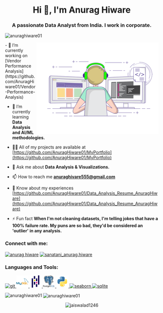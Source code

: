 <h1 align="center">Hi 👋, I'm Anurag Hiware</h1>
<h3 align="center">A passionate Data Analyst from India. I work in corporate.</h3>

<p align="left"> <img src="https://komarev.com/ghpvc/?username=anuraghiware01&label=Profile%20views&color=0e75b6&style=flat" alt="anuraghiware01" /> </p>

<img align="right" alt="Coding" width="400" src="https://raw.githubusercontent.com/devSouvik/devSouvik/master/gif3.gif">
- 🔭 I’m currently working on [Vendor Performance Analysis](https://github.com/AnuragHiware01/Vendor-Performance-Analysis)

- 🌱 I’m currently learning **Data Analysis and AI/ML methodologies.**

- 👨‍💻 All of my projects are available at [https://github.com/AnuragHiware01/MyPortfolio](https://github.com/AnuragHiware01/MyPortfolio)

- 💬 Ask me about **Data Analysis & Visualizations.**

- 📫 How to reach me **anuraghivare555@gmail.com**

- 📄 Know about my experiences [https://github.com/AnuragHiware01/Data_Analysis_Resume_AnuragHiware](https://github.com/AnuragHiware01/Data_Analysis_Resume_AnuragHiware)

- ⚡ Fun fact **When I'm not cleaning datasets, I'm telling jokes that have a 100% failure rate. My puns are so bad, they'd be considered an 'outlier' in any analysis.**

<h3 align="left">Connect with me:</h3>
<p align="left">
<a href="https://linkedin.com/in/anurag hiware" target="blank"><img align="center" src="https://raw.githubusercontent.com/rahuldkjain/github-profile-readme-generator/master/src/images/icons/Social/linked-in-alt.svg" alt="anurag hiware" height="30" width="40" /></a>
<a href="https://instagram.com/sanatani_anurag.hiware" target="blank"><img align="center" src="https://raw.githubusercontent.com/rahuldkjain/github-profile-readme-generator/master/src/images/icons/Social/instagram.svg" alt="sanatani_anurag.hiware" height="30" width="40" /></a>
</p>

<h3 align="left">Languages and Tools:</h3>
<p align="left"> <a href="https://git-scm.com/" target="_blank" rel="noreferrer"> <img src="https://www.vectorlogo.zone/logos/git-scm/git-scm-icon.svg" alt="git" width="40" height="40"/> </a> <a href="https://www.mysql.com/" target="_blank" rel="noreferrer"> <img src="https://raw.githubusercontent.com/devicons/devicon/master/icons/mysql/mysql-original-wordmark.svg" alt="mysql" width="40" height="40"/> </a> <a href="https://pandas.pydata.org/" target="_blank" rel="noreferrer"> <img src="https://raw.githubusercontent.com/devicons/devicon/2ae2a900d2f041da66e950e4d48052658d850630/icons/pandas/pandas-original.svg" alt="pandas" width="40" height="40"/> </a> <a href="https://www.postgresql.org" target="_blank" rel="noreferrer"> <img src="https://raw.githubusercontent.com/devicons/devicon/master/icons/postgresql/postgresql-original-wordmark.svg" alt="postgresql" width="40" height="40"/> </a> <a href="https://www.python.org" target="_blank" rel="noreferrer"> <img src="https://raw.githubusercontent.com/devicons/devicon/master/icons/python/python-original.svg" alt="python" width="40" height="40"/> </a> <a href="https://seaborn.pydata.org/" target="_blank" rel="noreferrer"> <img src="https://seaborn.pydata.org/_images/logo-mark-lightbg.svg" alt="seaborn" width="40" height="40"/> </a> <a href="https://www.sqlite.org/" target="_blank" rel="noreferrer"> <img src="https://www.vectorlogo.zone/logos/sqlite/sqlite-icon.svg" alt="sqlite" width="40" height="40"/> </a> </p>

<p><img align="left" src="https://github-readme-stats.vercel.app/api/top-langs?username=anuraghiware01&show_icons=true&locale=en&layout=compact" alt="anuraghiware01" /></p>

<p>&nbsp;<img align="center" src="https://github-readme-stats.vercel.app/api?username=anuraghiware01&show_icons=true&locale=en" alt="anuraghiware01" /></p>

<p align="center">
  <img src="https://github-readme-streak-stats.herokuapp.com/?user=jaiswalad1246&theme=dark" alt="jaiswalad1246" />
</p>
